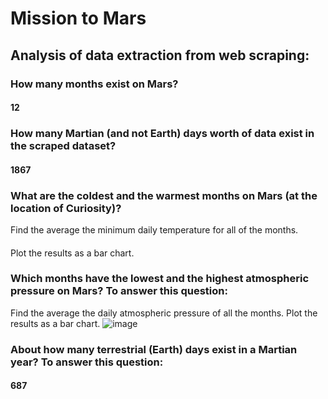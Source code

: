 # Mission to Mars

## Analysis of data extraction from web scraping:

###  How many months exist on Mars?
####  12

###  How many Martian (and not Earth) days worth of data exist in the scraped dataset?
####  1867

###  What are the coldest and the warmest months on Mars (at the location of Curiosity)? 
Find the average the minimum daily temperature for all of the months.
####  
Plot the results as a bar chart.


###  Which months have the lowest and the highest atmospheric pressure on Mars? To answer this question:
Find the average the daily atmospheric pressure of all the months.
Plot the results as a bar chart.
![image]([https://github.com/jhansolo33/Mission_to_Mars/assets/119264589/61dfd08e-9547-4a9d-aa47-56159cc8c610])


###  About how many terrestrial (Earth) days exist in a Martian year? To answer this question:
####  687

